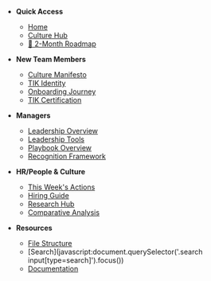 <!-- _navbar.md -->

* **Quick Access**
  * [Home](/)
  * [Culture Hub](docs/Klysera/Culture-Hub.md)
  * [🚨 2-Month Roadmap](docs/Klysera/Roadmap/2-Month-Operational-Roadmap.md)

* **New Team Members**
  * [Culture Manifesto](docs/Klysera/Culture/Culture-Manifesto.md)
  * [TIK Identity](docs/Klysera/Culture/TIK-Identity.md)
  * [Onboarding Journey](docs/Klysera/Hiring-Onboarding/Onboarding-Journey.md)
  * [TIK Certification](docs/Klysera/Hiring-Onboarding/TIK-Certification-Program.md)

* **Managers**
  * [Leadership Overview](docs/Klysera/Leadership/Overview.md)
  * [Leadership Tools](docs/Klysera/Leadership/Leadership-Tools.md)
  * [Playbook Overview](docs/Klysera/Playbook/Overview.md)
  * [Recognition Framework](docs/Klysera/Recognition-Rituals/Recognition-Framework.md)

* **HR/People & Culture**
  * [This Week's Actions](docs/Klysera/Roadmap/Overview.md)
  * [Hiring Guide](docs/Klysera/Hiring-Onboarding/Hiring-Guide.md)
  * [Research Hub](Research/README.md)
  * [Comparative Analysis](Research/Comparative-Analysis-Summary.md)

* **Resources**
  * [File Structure](docs/Klysera/FILE-STRUCTURE.md)
  * [Search](javascript:document.querySelector('.search input[type=search]').focus())
  * [Documentation](https://github.com/docsifyjs/docsify)